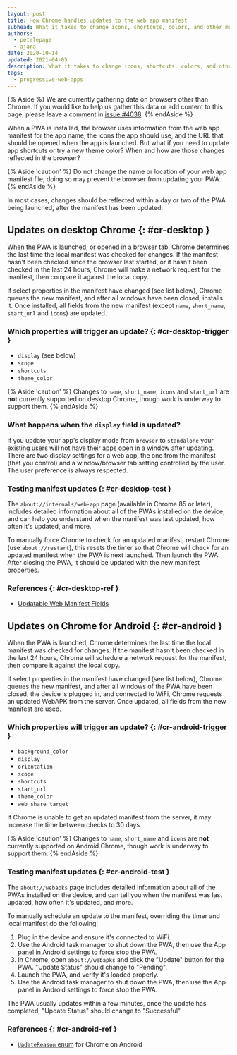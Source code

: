 ```yaml
---
layout: post
title: How Chrome handles updates to the web app manifest
subhead: What it takes to change icons, shortcuts, colors, and other metadata for your PWA
authors:
  - petelepage
  - ajara
date: 2020-10-14
updated: 2021-04-05
description: What it takes to change icons, shortcuts, colors, and other metadata in your web app manifest for your PWA.
tags:
  - progressive-web-apps
---
```


{% Aside %}
We are currently gathering data on browsers other than Chrome. If you would
like to help us gather this data or add content to this page, please leave a
comment in [issue #4038](https://github.com/GoogleChrome/web.dev/issues/4038).
{% endAside %}

When a PWA is installed, the browser uses information from the web app
manifest for the app name, the icons the app should use, and the URL that
should be opened when the app is launched. But what if you need to update
app shortcuts or try a new theme color? When and how are those changes
reflected in the browser?

{% Aside 'caution' %}
Do not change the name or location of your web app manifest file, doing so
may prevent the browser from updating your PWA.
{% endAside %}

In most cases, changes should be reflected within a day or two of the
PWA being launched, after the manifest has been updated.

## Updates on desktop Chrome {: #cr-desktop }

When the PWA is launched, or opened in a browser tab, Chrome determines the
last time the local manifest was checked for changes. If the manifest hasn't
been checked since the browser last started, or it hasn't been checked in the
last 24 hours, Chrome will make a network request for the manifest, then
compare it against the local copy.

If select properties in the manifest have changed (see list below), Chrome
queues the new manifest, and after all windows have been closed, installs it.
Once installed, all fields from the new manifest (except `name`, `short_name`,
`start_url` and `icons`) are updated.

### Which properties will trigger an update? {: #cr-desktop-trigger }

* `display` (see below)
* `scope`
* `shortcuts`
* `theme_color`

{% Aside 'caution' %}
Changes to `name`, `short_name`, `icons` and `start_url` are **not**
currently supported on desktop Chrome, though work is underway to support them.
{% endAside %}

<!-- CrBug for name/shortname https://crbug.com/1088338 -->
<!-- CrBug for start_url https://crbug.com/1095947 -->

### What happens when the `display` field is updated?

If you update your app's display mode from `browser` to `standalone` your
existing users will not have their apps open in a window after updating. There
are two display settings for a web app, the one from the manifest (that you
control) and a window/browser tab setting controlled by the user. The user
preference is always respected.

### Testing manifest updates {: #cr-desktop-test }

The `about://internals/web-app` page (available in Chrome 85 or later),
includes detailed information about all of the PWAs installed on the device,
and can help you understand when the manifest was last updated, how often
it's updated, and more.

To manually force Chrome to check for an updated manifest, restart Chrome
(use `about://restart`), this resets the timer so that Chrome will check for
an updated manifest when the PWA is next launched. Then launch the PWA.
After closing the PWA, it should be updated with the new manifest properties.

### References {: #cr-desktop-ref }

* [Updatable Web Manifest Fields][updatable-manifest-doc]

## Updates on Chrome for Android {: #cr-android }

When the PWA is launched, Chrome determines the last time the local manifest
was checked for changes. If the manifest hasn't been checked in the last 24
hours, Chrome will schedule a network request for the manifest, then compare
it against the local copy.

If select properties in the manifest have changed (see list below), Chrome
queues the new manifest, and after all windows of the PWA have been closed,
the device is plugged in, and connected to WiFi, Chrome requests an updated
WebAPK from the server. Once updated, all fields from the new manifest are
used.

### Which properties will trigger an update? {: #cr-android-trigger }

* `background_color`
* `display`
* `orientation`
* `scope`
* `shortcuts`
* `start_url`
* `theme_color`
* `web_share_target`

If Chrome is unable to get an updated manifest from the server, it may
increase the time between checks to 30 days.

{% Aside 'caution' %}
Changes to `name`, `short_name` and `icons` are **not** currently supported
on Android Chrome, though work is underway to support them.
{% endAside %}

### Testing manifest updates {: #cr-android-test }

The `about://webapks` page includes detailed information about all of the
PWAs installed on the device, and can tell you when the manifest was last
updated, how often it's updated, and more.

To manually schedule an update to the manifest, overriding the timer and
local manifest do the following:

1. Plug in the device and ensure it's connected to WiFi.
2. Use the Android task manager to shut down the PWA, then use the App panel
   in Android settings to force stop the PWA.
3. In Chrome, open `about://webapks` and click the "Update" button for the
   PWA. "Update Status" should change to "Pending".
4. Launch the PWA, and verify it's loaded properly.
5. Use the Android task manager to shut down the PWA, then use the App panel
   in Android settings to force stop the PWA.

The PWA usually updates within a few minutes, once the update has completed,
"Update Status" should change to "Successful"

### References {: #cr-android-ref }

* [`UpdateReason` enum][update-enum] for Chrome on Android

[updatable-manifest-doc]: https://docs.google.com/document/d/1twU_yAoTDp4seZMmqrDzJFQtrM7Z60jXHkXjMIO2VpM/preview
[update-enum]: https://cs.chromium.org/chromium/src/chrome/browser/android/webapk/webapk.proto?l=35
